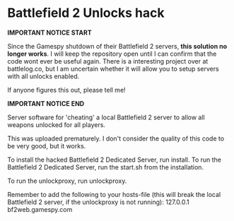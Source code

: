 Battlefield 2 Unlocks hack
=====================

<b>IMPORTANT NOTICE START</b>

Since the Gamespy shutdown of their Battlefield 2 servers, <b>this solution no longer works</b>. I will keep the repository open until I can confirm that the code wont ever be useful again. There is a interesting project over at battlelog.co, but I am uncertain whether it will allow you to setup servers with all unlocks enabled.

If anyone figures this out, please tell me!

<b>IMPORTANT NOTICE END</b>


Server software for 'cheating' a local Battlefield 2 server to allow all weapons unlocked for all players.

This was uploaded prematurely. I don't consider the quality of this code to be very good, but it works.

To install the hacked Battlefield 2 Dedicated Server, run install.
To run the Battlefield 2 Dedicated Server, run the start.sh from the installation.

To run the unlockproxy, run unlockproxy.

Remember to add the following to your hosts-file (this will break the local Battlefield 2 server, if the unlockproxy is not running):
127.0.0.1 bf2web.gamespy.com
